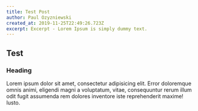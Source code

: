 ```yaml
---
title: Test Post
author: Paul Ozyzniewski
created_at: 2019-11-25T22:49:26.723Z
excerpt: Excerpt - Lorem Ipsum is simply dummy text.
---
```

## Test

### Heading

Lorem ipsum dolor sit amet, consectetur adipisicing elit. Error doloremque omnis animi,
eligendi magni a voluptatum, vitae, consequuntur rerum illum odit fugit assumenda rem dolores
inventore iste reprehenderit maxime! Iusto.
